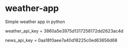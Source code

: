 # weather-app
Simple weather app in python 

weather_api_key = 3860a5e3975d1317258172dd2623ac4d

news_api_key = 0aa18f0aee7a40d18225c0ed63656d68
